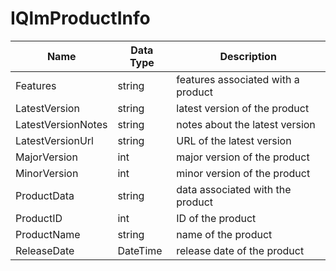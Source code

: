 # IQlmProductInfo

| Name               | Data Type | Description                        |
| ------------------ | --------- | ---------------------------------- |
| Features           | string    | features associated with a product |
| LatestVersion      | string    | latest version of the product      |
| LatestVersionNotes | string    | notes about the latest version     |
| LatestVersionUrl   | string    | URL of the latest version          |
| MajorVersion       | int       | major version of the product       |
| MinorVersion       | int       | minor version of the product       |
| ProductData        | string    | data associated with the product   |
| ProductID          | int       | ID of the product                  |
| ProductName        | string    | name of the product                |
| ReleaseDate        | DateTime  | release date of the product        |
